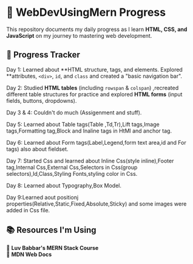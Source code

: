 # 🚀 WebDevUsingMern Progress  

This repository documents my daily progress as I learn **HTML, CSS, and JavaScript** on my journey to mastering web development.  

## 📅 Progress Tracker  
Day 1: Learned about **HTML structure, tags, and elements. Explored **attributes, `<div>`, `id`, and `class` and created a "basic navigation bar".

Day 2: Studied **HTML tables** (including `rowspan` & `colspan`) ,recreated different table structures for practice and explored **HTML forms** (input fields, buttons, dropdowns).  

Day 3 & 4: Couldn't do much (Assigenment and stuff).

Day 5: Learned about Table tags(Table ,Td,Tr),Lift tags,Image tags,Formatting tag,Block and Inaline tags in HtMl and anchor<a> tag.

Day 6: Learned about Form tags(Label,Legend,form text area,id and For tags) also about fieldset.

Day 7: Started Css and learned about Inline Css(style inline),Footer tag,Internal Css,External Css,Selectors in Css(group selectors),Id,Class,Styling Fonts,styling color in Css.

Day 8: Learned about Typography,Box Model.

Day 9:Learned aout positionj properties(Relative,Static,Fixed,Absolute,Sticky) and some images were added in Css file.


## 📚 Resources I'm Using  
📌 **Luv Babbar's MERN Stack Course**  
📌 **MDN Web Docs**  


